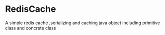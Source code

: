 # RedisCache
A simple redis cache ,serializing and caching java object including primitive class and concrete class 
